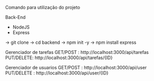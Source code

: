 Comando para utilização do projeto

Back-End
- NodeJS 
- Express

-> git clone
-> cd backend
-> npm init -y
-> npm install express


Gerenciador de tarefas
GET/POST  : http://localhost:3000/api/tarefas     
PUT/DELETE: http://localhost:3000/api/tarefas/{ID}

Gerenciador de usuarios
GET/POST   : http://localhost:3000/api/user            
PUT/DELETE : http://localhost:3000/api/user/{ID}
